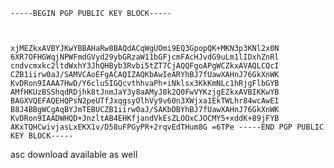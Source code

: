 <code>-----BEGIN PGP PUBLIC KEY BLOCK-----

xjMEZkxAVBYJKwYBBAHaRw8BAQdACqWgUOmi9EQ3GpopQK+MKN3p3KNl2x0N
6XR7OFHGWqjNPWFmdGVyd29ybGRzaW11bGFjcmFAcHJvdG9uLm1lIDxhZnRl
cndvcmxkc2ltdWxhY3JhQHByb3Rvbi5tZT7CjAQQFgoAPgWCZkxAVAQLCQcI
CZB1iirw0aJ/SAMVCAoEFgACAQIZAQKbAwIeARYhBJ7fUawXAHnJ76GkXnWK
KvDRon9IAAA7HwD/Y6cluSIGQcvthhvaPh+iNklsx3KkKmNLc1hRjgFlbGYB
AMfHKUzBSShqdRDjhk8tJnmJaY3y8aAMyJ8k2Q0FwVYKzjgEZkxAVBIKKwYB
BAGXVQEFAQEHQPsN2peUTfJxqgsyOlhVy9v60n3XWjxa1EkTWLhr84wcAwEI
B8J4BBgWCgAqBYJmTEBUCZB1iirw0aJ/SAKbDBYhBJ7fUawXAHnJ76GkXnWK
KvDRon9IAADWHQD+JnzltAB4EHKfjandVkEsZLOOxCJOCMY5+xddK+89jFYB
AKxTQHCwivjasLxEKX1v/D58uFPGyPR+2rqvEdTHum8G
=6TPe
-----END PGP PUBLIC KEY BLOCK-----</code>

asc download available as well
